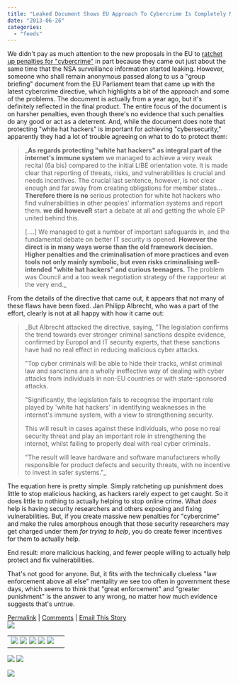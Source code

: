 ```yaml
---
title: "Leaked Document Shows EU Approach To Cybercrime Is Completely Misguided"
date: "2013-06-26"
categories: 
  - "feeds"
---
```


We didn't pay as much attention to the new proposals in the EU to [ratchet up penalties for "cybercrime"](http://www.theparliament.com/latest-news/article/newsarticle/greens-condemn-eus-anti-hacker-directive/#.UcaG9_mR_zM) in part because they came out just about the same time that the NSA surveillance information started leaking. However, someone who shall remain anonymous passed along to us a "group briefing" document from the EU Parliament team that came up with the latest cybercrime directive, which highlights a bit of the approach and some of the problems. The document is actually from a year ago, but it's definitely reflected in the final product. The entire focus of the document is on harsher penalties, even though there's no evidence that such penalties do any good or act as a deterrent. And, while the document does note that protecting "white hat hackers" is important for achieving "cybersecurity," apparently they had a lot of trouble agreeing on what to do to protect them:

> _**As regards protecting "white hat hackers" as integral part of the internet's immune system** we managed to achieve a very weak recital (6a bis) compared to the initial LIBE orientation vote. It is made clear that reporting of threats, risks, and vulnerabilities is crucial and needs incentives. The crucial last sentence, however, is not clear enough and far away from creating obligations for member states... **Therefore there is no** serious protection for white hat hackers who find vulnerabilities in other peoples' information systems and report them. **we did howeveR** start a debate at all and getting the whole EP united behind this.  
>   
> \[....\] We managed to get a number of important safeguards in, and the fundamental debate on better IT security is opened. **However the direct is in many ways worse than the old framework decision. Higher penalties and the criminalisation of more practices and even tools not only mainly symbolic, but even risks criminalising well-intended "white hat hackers" and curious teenagers.** The problem was Council and a too weak negotiation strategy of the rapporteur at the very end._

From the details of the directive that came out, it appears that not many of these flaws have been fixed. Jan Philipp Albrecht, who was a part of the effort, clearly is not at all happy with how it came out:

> _But Albrecht attacked the directive, saying, "The legislation confirms the trend towards ever stronger criminal sanctions despite evidence, confirmed by Europol and IT security experts, that these sanctions have had no real effect in reducing malicious cyber attacks.  
>   
> "Top cyber criminals will be able to hide their tracks, whilst criminal law and sanctions are a wholly ineffective way of dealing with cyber attacks from individuals in non-EU countries or with state-sponsored attacks.  
>   
> "Significantly, the legislation fails to recognise the important role played by 'white hat hackers' in identifying weaknesses in the internet's immune system, with a view to strengthening security.  
>   
> This will result in cases against these individuals, who pose no real security threat and play an important role in strengthening the internet, whilst failing to properly deal with real cyber criminals.  
>   
> "The result will leave hardware and software manufacturers wholly responsible for product defects and security threats, with no incentive to invest in safer systems."_

The equation here is pretty simple. Simply ratcheting up punishment does little to stop malicious hacking, as hackers rarely expect to get caught. So it does little to nothing to actually helping to stop online crime. What _does_ help is having security researchers and others exposing and fixing vulnerabilities. But, if you create massive new penalties for "cybercrime" and make the rules amorphous enough that those security researchers may get charged under them _for trying to help_, you do create fewer incentives for them to actually help.  
  
End result: more malicious hacking, and fewer people willing to actually help protect and fix vulnerabilities.  
  
That's not good for anyone. But, it fits with the technically clueless "law enforcement above all else" mentality we see too often in government these days, which seems to think that "great enforcement" and "greater punishment" is the answer to any wrong, no matter how much evidence suggests that's untrue.  
  
[Permalink](http://www.techdirt.com/articles/20130622/22485623584/leaked-document-shows-eu-approach-to-cybercrime-is-completely-misguided.shtml) | [Comments](http://www.techdirt.com/articles/20130622/22485623584/leaked-document-shows-eu-approach-to-cybercrime-is-completely-misguided.shtml#comments) | [Email This Story](http://www.techdirt.com/articles/20130622/22485623584/leaked-document-shows-eu-approach-to-cybercrime-is-completely-misguided.shtml?op=sharethis)  
![](images/mf.gif)

<table border="0"><tbody><tr><td valign="middle"><a href="http://share.feedsportal.com/share/twitter/?u=http%3A%2F%2Fwww.techdirt.com%2Farticles%2F20130622%2F22485623584%2Fleaked-document-shows-eu-approach-to-cybercrime-is-completely-misguided.shtml&amp;t=Leaked+Document+Shows+EU+Approach+To+Cybercrime+Is+Completely+Misguided"><img src="images/twitter.png" border="0"></a>&nbsp;<a href="http://share.feedsportal.com/share/facebook/?u=http%3A%2F%2Fwww.techdirt.com%2Farticles%2F20130622%2F22485623584%2Fleaked-document-shows-eu-approach-to-cybercrime-is-completely-misguided.shtml&amp;t=Leaked+Document+Shows+EU+Approach+To+Cybercrime+Is+Completely+Misguided"><img src="images/facebook.png" border="0"></a>&nbsp;<a href="http://share.feedsportal.com/share/linkedin/?u=http%3A%2F%2Fwww.techdirt.com%2Farticles%2F20130622%2F22485623584%2Fleaked-document-shows-eu-approach-to-cybercrime-is-completely-misguided.shtml&amp;t=Leaked+Document+Shows+EU+Approach+To+Cybercrime+Is+Completely+Misguided"><img src="images/linkedin.png" border="0"></a>&nbsp;<a href="http://share.feedsportal.com/share/gplus/?u=http%3A%2F%2Fwww.techdirt.com%2Farticles%2F20130622%2F22485623584%2Fleaked-document-shows-eu-approach-to-cybercrime-is-completely-misguided.shtml&amp;t=Leaked+Document+Shows+EU+Approach+To+Cybercrime+Is+Completely+Misguided"><img src="images/googleplus.png" border="0"></a>&nbsp;<a href="http://share.feedsportal.com/share/email/?u=http%3A%2F%2Fwww.techdirt.com%2Farticles%2F20130622%2F22485623584%2Fleaked-document-shows-eu-approach-to-cybercrime-is-completely-misguided.shtml&amp;t=Leaked+Document+Shows+EU+Approach+To+Cybercrime+Is+Completely+Misguided"><img src="images/email.png" border="0"></a></td><td valign="middle"></td></tr></tbody></table>

[![](http://feeds.feedburner.com/~ff/techdirt/feed?i=KMh3goDvINk:TIn5Ws-koxk:D7DqB2pKExk)](http://feeds.feedburner.com/~ff/techdirt/feed?a=KMh3goDvINk:TIn5Ws-koxk:D7DqB2pKExk) [![](http://feeds.feedburner.com/~ff/techdirt/feed?d=c-S6u7MTCTE)](http://feeds.feedburner.com/~ff/techdirt/feed?a=KMh3goDvINk:TIn5Ws-koxk:c-S6u7MTCTE)

![](http://feeds.feedburner.com/~r/techdirt/feed/~4/KMh3goDvINk)

